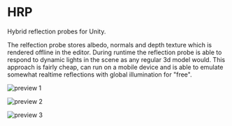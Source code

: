 # HRP
Hybrid reflection probes for Unity.

The relfection probe stores albedo, normals and depth texture which is rendered offline in the editor.
During runtime the reflection probe is able to respond to dynamic lights in the scene
as any regular 3d model would. This approach is fairly cheap, can run on a mobile device
and is able to emulate somewhat realtime reflections with global illumination for "free".

![preview 1](https://github.com/jaroslavstehlik/HRP/blob/master/hrp1.gif)

![preview 2](https://github.com/jaroslavstehlik/HRP/blob/master/hrp2.gif)

![preview 3](https://github.com/jaroslavstehlik/HRP/blob/master/hrp3.gif)
